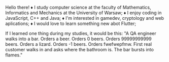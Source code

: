 Hello there!
♦️ I study computer science at the faculty of Mathematics, Informatics and Mechanics at the University of Warsaw;
♦️ I enjoy coding in JavaScript, C++ and Java;
♦️ I'm interested in gamedev, cryptology and web aplications;
♦️ I would love to learn something new abot Flutter;

If I learned one thing during my studies, it would be this:
"A QA engineer walks into a bar. Orders a beer. Orders 0 beers. Orders 99999999999 beers. Orders a lizard. Orders -1 beers. Orders fwefwepfmw.
First real customer walks in and asks where the bathroom is. The bar bursts into flames."
